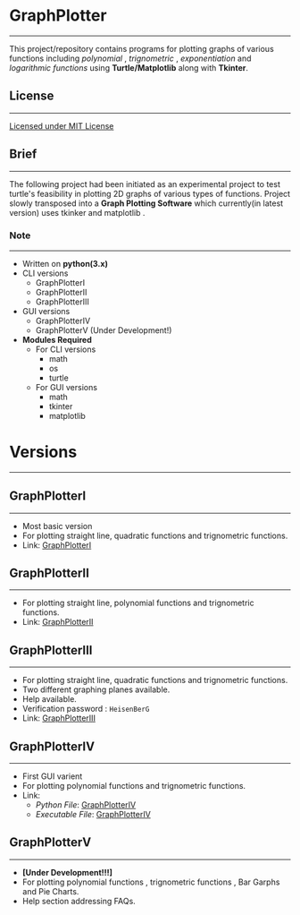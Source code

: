 # GraphPlotter
---

This project/repository contains programs for plotting graphs of various functions including *polynomial* , *trignometric* , *exponentiation* and *logarithmic functions* using **Turtle/Matplotlib** along with **Tkinter**.

## License
---

  [Licensed  under MIT License](https://github.com/YasirAhmad-EccentriX/GraphPlotter/blob/master/LICENSE)
  

## Brief
---

The following project had been initiated as an experimental project to test turtle's feasibility in plotting 2D graphs of various types of functions.
Project slowly transposed into a **Graph Plotting Software** which currently(in latest version) uses tkinker and matplotlib .


### Note 
---


 * Written on **python(3.x)**
 * CLI versions
   * GraphPlotterI
   * GraphPlotterII
   * GraphPlotterIII
 * GUI versions
   * GraphPlotterIV
   * GraphPlotterV (Under Development!)
 * **Modules Required**
   * For CLI versions
     * math
     * os
     * turtle
   * For GUI versions
     * math
     * tkinter
     * matplotlib


# Versions 
---

## GraphPlotterI
---
  * Most basic version
  * For plotting straight line, quadratic functions and trignometric functions.
  * Link: [GraphPlotterI](https://github.com/EccentricX/GraphPlotter/blob/master/GraphPlotter1.0.py) 


## GraphPlotterII 
---
  * For plotting straight line, polynomial functions and trignometric functions.
  * Link: [GraphPlotterII](https://github.com/EccentricX/GraphPlotter/blob/master/GraphPlotter2.0.py) 


## GraphPlotterIII 
---
  * For plotting straight line, quadratic functions and trignometric functions.
  * Two different graphing planes available.
  * Help available.
  * Verification password : `HeisenBerG`
  * Link: [GraphPlotterIII](https://github.com/EccentricX/GraphPlotter/blob/master/GraphPlotter3.0.py) 


## GraphPlotterIV 
---
  * First GUI varient
  * For plotting polynomial functions and trignometric functions.
  * Link:
    * *Python File*: [GraphPlotterIV](https://github.com/EccentricX/GraphPlotter/blob/master/GraphPlotter4.0(GP-IV).py)
    * *Executable File*: [GraphPlotterIV](https://drive.google.com/file/d/19lc6ELbS0LspHPiy3AOeNnw40f1fcKqT/view) 


## GraphPlotterV 
---
  *  **[Under Development!!!]**
  *  For plotting polynomial functions , trignometric functions , Bar Garphs and Pie Charts.
  *  Help section addressing FAQs.
  
